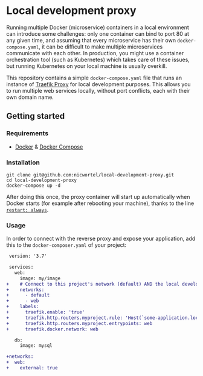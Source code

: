 # Local development proxy

Running multiple Docker (microservice) containers in a local environment can introduce some challenges: only one
container can bind to port 80 at any given time, and assuming that every microservice has their
own `docker-compose.yaml`, it can be difficult to make multiple microservices communicate with each other.
In production, you might use a container orchestration tool (such as Kubernetes) which takes care of these issues, but
running Kubernetes on your local machine is usually overkill.

This repository contains a simple `docker-compose.yaml` file that runs an instance of
[Traefik Proxy](https://traefik.io/traefik/) for local development purposes. This allows you to run multiple web
services locally, without port conflicts, each with their own domain name.

## Getting started

### Requirements

- [Docker](https://docs.docker.com/get-docker/) & [Docker Compose](https://docs.docker.com/compose/install/)

### Installation

```shell
git clone git@github.com:nicwortel/local-development-proxy.git
cd local-development-proxy
docker-compose up -d
```

After doing this once, the proxy container will start up automatically when Docker starts (for example after rebooting
your machine), thanks to the line
[`restart: always`](https://github.com/nicwortel/local-development-proxy/blob/master/docker-compose.yaml#L13).

### Usage

In order to connect with the reverse proxy and expose your application, add this to the `docker-composer.yaml` of your
project:

```diff
 version: '3.7'

 services:
   web:
     image: my/image
+    # Connect to this project's network (default) AND the local development proxy network (web)
+    networks:
+      - default
+      - web
+    labels:
+      traefik.enable: 'true'
+      traefik.http.routers.myproject.rule: 'Host(`some-application.localhost`)'
+      traefik.http.routers.myproject.entrypoints: web
+      traefik.docker.network: web

   db:
     image: mysql

+networks:
+  web:
+    external: true
```
